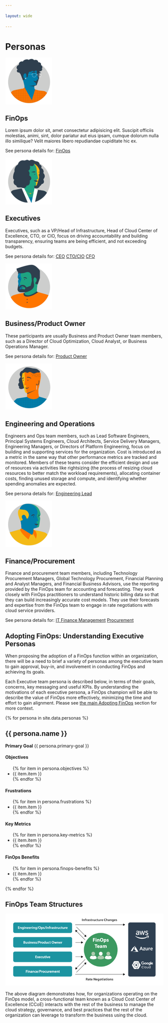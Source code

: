 ```yaml
---

layout: wide

---
```


# Personas

<div class="flex flex-col md:flex-row bg-gray-100 p-4 mb-6">
  <div class="flex-none">
    <img src="/img/framework/persona-finops.svg" alt="FinOps Executive Persona" width="150" class="relative" />
  </div>
  <div class="p-4">
    <h2 class="mt-0">FinOps</h2>
    <p>Lorem ipsum dolor sit, amet consectetur adipisicing elit. Suscipit officiis molestias, animi, sint, dolor pariatur aut eius ipsam, cumque dolorum nulla illo similique? Velit maiores libero repudiandae cupiditate hic ex.</p>
    <p>See persona details for: <a href="#finops" class="badge-dgrey">FinOps</a></p>
  </div>
</div>

<div class="flex flex-col md:flex-row bg-gray-100 p-4 mb-6">
  <div class="flex-none">
    <img src="/img/framework/persona-executive.svg" alt="FinOps Executive Persona" width="150" class="relative" />
  </div>
  <div class="p-4">
    <h2 class="mt-0">Executives</h2>
    <p>Executives, such as a VP/Head of Infrastructure, Head of Cloud Center of Excellence, CTO, or CIO, focus on driving accountability and building transparency, ensuring teams are being efficient, and not exceeding budgets.</p>
    <p>See persona details for: <a href="#ceo" class="badge-dgrey" >CEO</a> <a href="cto" class="badge-dgrey">CTO/CIO</a> <a href="cfo" class="badge-dgrey">CFO</a></p>
  </div>
</div>

<div class="flex flex-col md:flex-row bg-gray-100 p-4 mb-6">
  <div class="flex-none">
    <img src="/img/framework/persona-product.svg" alt="FinOps Product Owner Persona" width="150" class="relative" />
  </div>
  <div class="p-4">
    <h2 class="mt-0">Business/Product Owner</h2>
    <p>These participants are usually Business and Product Owner team members, such as a Director of Cloud Optimization, Cloud Analyst, or Business Operations Manager.</p>
    <p>See persona details for: <a href="#product-owner" class="badge-dgrey">Product Owner</a></p>
  </div>
</div>

<div class="flex flex-col md:flex-row bg-gray-100 p-4 mb-6">
  <div class="flex-none">
    <img src="/img/framework/persona-engineer.svg" alt="FinOps engineer Persona" width="150" class="relative" />
  </div>
  <div class="p-4">
    <h2 class="mt-0">Engineering and Operations</h2>
    <p>Engineers and Ops team members, such as Lead Software Engineers, Principal Systems Engineers, Cloud Architects, Service Delivery Managers, Engineering Managers, or Directors of Platform Engineering, focus on building and supporting services for the organization. Cost is introduced as a metric in the same way that other performance metrics are tracked and monitored. Members of these teams consider the efficient design and use of resources via activities like rightsizing (the process of resizing cloud resources to better match the workload requirements), allocating container costs, finding unused storage and compute, and identifying whether spending anomalies are expected.</p>
    <p>See persona details for: <a href="#engineering-lead" class="badge-dgrey">Engineering Lead</a></p>
  </div>
</div>

<div class="flex flex-col md:flex-row bg-gray-100 p-4 mb-6">
  <div class="flex-none">
    <img src="/img/framework/persona-finance.svg" alt="FinOps finance Persona" width="150" class="relative" />
  </div>
  <div class="p-4">
    <h2 class="mt-0">Finance/Procurement</h2>
    <p>Finance and procurement team members, including Technology Procurement Managers, Global Technology Procurement, Financial Planning and Analyst Managers, and Financial Business Advisors, use the reporting provided by the FinOps team for accounting and forecasting. They work closely with FinOps practitioners to understand historic billing data so that they can build increasingly accurate cost models. They use their forecasts and expertise from the FinOps team to engage in rate negotiations with cloud service providers.</p>
     <p>See persona details for: <a href="#itfm" class="badge-dgrey">IT Finance Management</a> <a href="#procurement" class="badge-dgrey">Procurement</a></p>
  </div>
</div>

## Adopting FinOps: Understanding Executive Personas
When proposing the adoption of a FinOps function within an organization, there will be a need to brief a variety of personas among the executive team to gain approval, buy-in, and involvement in conducting FinOps and achieving its goals. 

Each Executive team persona is described below, in terms of their goals, concerns, key messaging and useful KPIs. By understanding the motivations of each executive persona, a FinOps champion will be able to describe the value of FinOps more effectively, minimizing the time and effort to gain alignment. Please see [the main Adopting FinOps](/projects/adopting-finops) section for more context.


{% for persona in site.data.personas %}

<div id="{{ persona.identifier }}">

  <h2>{{ persona.name }}</h2>
  <p><b>Primary Goal</b> {{ persona.primary-goal }}</p>


  <div class="flex flex-col md:flex-row flex-wrap items-stretch">
    <div class="md:w-1/4 p-1 flex items-stretch">
      <div class="w-full bg-gray-100 flex flex-col rounded-lg p-2">
        <h4 class="text-center my-4">Objectives</h4>
        <ul>
          {% for item in persona.objectives %}
          <li>{{ item.item }}</li>
          {% endfor %}
        </ul>
      </div>
    </div>
    <div class="md:w-1/4 p-1 flex items-stretch">
      <div class="w-full bg-gray-100 flex flex-col items-stretch rounded-lg p-2">
        <h4 class="text-center my-4">Frustrations</h4>
        <ul>
          {% for item in persona.frustrations %}
          <li>{{ item.item }}</li>
          {% endfor %}
        </ul>
      </div>
    </div>
    <div class="md:w-1/4 p-1 flex items-stretch">
      <div class="w-full bg-gray-100 flex flex-col items-stretch rounded-lg p-2">
        <h4 class="text-center my-4">Key Metrics</h4>
        <ul>
          {% for item in persona.key-metrics %}
          <li>{{ item.item }}</li>
          {% endfor %}
        </ul>
      </div>
    </div>
    <div class="md:w-1/4 p-1 flex items-stretch">
      <div class="w-full bg-gray-100 flex flex-col items-stretch rounded-lg p-2">
        <h4 class="text-center my-4">FinOps Benefits</h4>
        <ul>
          {% for item in persona.finops-benefits %}
          <li>{{ item.item }}</li>
          {% endfor %}
        </ul>
      </div>
    </div>
  </div>

</div>

{% endfor %}



## FinOps Team Structures

![image](/img/resources/finops-team-structure.png)

The above diagram demonstrates how, for organizations operating on the FinOps model, a cross-functional team known as a Cloud Cost Center of Excellence (CCoE) interacts with the rest of the business to manage the cloud strategy, governance, and best practices that the rest of the organization can leverage to transform the business using the cloud.
